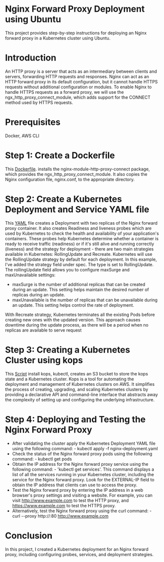 # Nginx Forward Proxy Deployment using Ubuntu
This project provides step-by-step instructions for deploying an Nginx forward proxy in a Kubernetes cluster using Ubuntu.

# Introduction
An HTTP proxy is a server that acts as an intermediary between clients and servers, forwarding HTTP requests and responses. Nginx can act as an HTTP forward proxy in its default configuration, but it cannot handle HTTPS requests without additional configuration or modules. To enable Nginx to handle HTTPS requests as a forward proxy, we will use the ngx_http_proxy_connect_module, which adds support for the CONNECT method used by HTTPS requests.

# Prerequisites
Docker, AWS CLI

# Step 1: Create a Dockerfile
This [Dockerfile](./Dockerfile). installs the nginx-module-http-proxy-connect package, which provides the ngx_http_proxy_connect_module. It also copies the Nginx configuration file, nginx.conf, to the appropriate directory.

# Step 2: Create a Kubernetes Deployment and Service YAML file
This [YAML](./Deployment.yaml) file creates a Deployment with two replicas of the Nginx forward proxy container. It also creates Readiness and liveness probes which are used by Kubernetes to check the health and availability of your application's containers. These probes help Kubernetes determine whether a container is ready to receive traffic (readiness) or if it's still alive and running correctly (liveness) and the strategy for deployment - there are two main strategies available in Kubernetes: RollingUpdate and Recreate. Kubernetes will use the RollingUpdate strategy by default for each deployment. In this example, I've added the strategy field under spec. The type is set to RollingUpdate. The rollingUpdate field allows you to configure maxSurge and maxUnavailable settings:
- maxSurge is the number of additional replicas that can be created during an update. This setting helps maintain the desired number of replicas during an update.
- maxUnavailable is the number of replicas that can be unavailable during an update. This setting helps control the rate of deployment.

With Recreate strategy, Kubernetes terminates all the existing Pods before creating new ones with the updated version. This approach causes downtime during the update process, as there will be a period when no replicas are available to serve request

# Step 3: Creating a Kubernetes Cluster using kops
This [Script](./kops.sh) install kops, kubectl, creates an S3 bucket to store the kops state and a Kubernetes cluster.
Kops is a tool for automating the deployment and management of Kubernetes clusters on AWS. It simplifies the process of creating, upgrading, and scaling Kubernetes clusters by providing a declarative API and command-line interface that abstracts away the complexity of setting up and configuring the underlying infrastructure.

# Step 4: Deploying and Testing the Nginx Forward Proxy
- After validating the cluster apply the Kubernetes Deployment YAML file using the following command: - kubectl apply -f nginx-deployment.yaml
- Check the status of the Nginx forward proxy pods using the following command: - kubectl get pods
- Obtain the IP address for the Nginx forward proxy service using the following command: - 'kubectl get services'. This command displays a list of all the services running in your Kubernetes cluster, including the service for the Nginx forward proxy. Look for the EXTERNAL-IP field to obtain the IP address that clients can use to access the proxy.
- Test the Nginx forward proxy by entering the IP address in a web browser's proxy settings and visiting a website. For example, you can visit http://www.example.com to test the HTTP proxy, and https://www.example.com to test the HTTPS proxy.
- Alternatively, test the Nginx forward proxy using the curl command: - curl --proxy http://<proxy-ip>:80 http://www.example.com

# Conclusion
In this project, I created a Kubernetes deployment for an Nginx forward proxy, including configuring probes, services, and deployment strategies.
